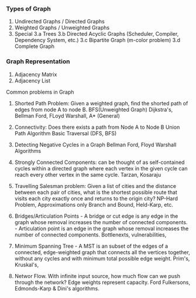 ### Types of Graph
1. Undirected Graphs / Directed Graphs
2. Weighted Graphs / Unweighted Graphs
3. Special
    3.a Trees
    3.b Directed Acyclic Graphs (Scheduler, Compiler, Dependency System, etc.)
    3.c Bipartite Graph (m-color problem)
    3.d Complete Graph

### Graph Representation
1. Adjacency Matrix
2. Adjacency List

Common problems in Graph
1. Shorted Path Problem: Given a weighted graph, find the shorted path of edges from node A to node B.
    BFS(Unweighted Graph)
    Dijkstra's, Bellman Ford, FLoyd Warshall, A* (General)

2. Connectivity: Does there exists a path from Node A to Node B
    Union Path Algorithm
    Basic Traversal (DFS, BFS)

3.  Detecting Negative Cycles in a Graph
    Bellman Ford, Floyd Warshall Algorithms

4. Strongly Connected Components: can be thought of as self-contained cycles within a directed graph 
   where each vertex in the given cycle can reach every other vertex in the same cycle.
   Tarzan, Kosaraju

5. Travelling Salesman problem: Given a list of cities and the distance between each pair of cities, 
   what is the shortest possible route that visits each city exactly once and returns to the origin city?
   NP-Hard Problem, Approximations only
   Branch and Bound, Held-Karp, etc.

6. Bridges/Articulation Points - A bridge or cut edge is any edge in the graph whose removal increases the number of connected components. 
                               - Articulation point is an edge in the graph whose removal increases the number of connected components. 
   Bottlenexts, vulnerabilities, 

7. Minimum Spanning Tree - A MST is an subset of the edges of a connected, edge-weighted graph that connects all the vertices together, 
   without any cycles and with minimum total possible edge weight.
   Prim's,  Kruskal's, 

8. Networ Flow. With infinite input source, how much flow can we push through the network? Edge weights represent capacity.
Ford Fulkersons, Edmonds-Karp & Dini's algorithms.
